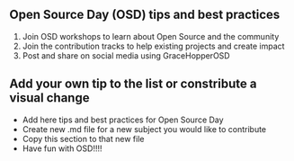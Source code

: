 ## Open Source Day (OSD) tips and best practices

1. Join OSD workshops to learn about Open Source and the community
2. Join the contribution tracks to help existing projects and create impact
3. Post and share on social media using GraceHopperOSD

## Add your own tip to the list or constribute a visual change

- Add here tips and best practices for Open Source Day
- Create new .md file for a new subject you would like to contribute
- Copy this section to that new file
- Have fun with OSD!!!!

